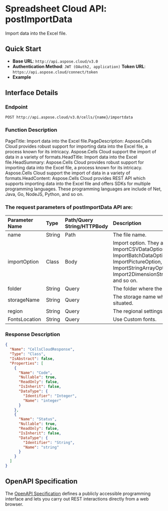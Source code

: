 # **Spreadsheet Cloud API: postImportData**

Import data into the Excel file. 


## **Quick Start**

- **Base URL**: `http://api.aspose.cloud/v3.0`
- **Authentication Method**: `JWT (OAuth2, application)`  **Token URL**: `https://api.aspose.cloud/connect/token`
- **Example** 

## **Interface Details**

### **Endpoint** 

```
POST http://api.aspose.cloud/v3.0/cells/{name}/importdata
```
### **Function Description**
PageTitle: Import data into the Excel file.PageDescription: Aspose.Cells Cloud provides robust support for importing data into the Excel file, a process known for its intricacy. Aspose.Cells Cloud support the import of data in a variety of formats.HeadTitle: Import data into the Excel file.HeadSummary: Aspose.Cells Cloud provides robust support for importing data into the Excel file, a process known for its intricacy. Aspose.Cells Cloud support the import of data in a variety of formats.HeadContent: Aspose.Cells Cloud provides  REST API which supports importing data into the Excel file and offers SDKs for multiple programming languages. These programming languages are include of Net, Java, Go, NodeJS, Python, and so on.

### The request parameters of **postImportData** API are: 

| Parameter Name | Type | Path/Query String/HTTPBody | Description | 
| :- | :- | :- |:- | 
|name|String|Path|The file name.|
|importOption|Class|Body|Import option. They are include of ImportCSVDataOption, ImportBatchDataOption, ImportPictureOption, ImportStringArrayOption, Import2DimensionStringArrayOption, and so on.  |
|folder|String|Query|The folder where the file is situated.|
|storageName|String|Query|The storage name where the file is situated.|
|region|String|Query|The regional settings for workbook.|
|FontsLocation|String|Query|Use Custom fonts.|

### **Response Description**
```json
{
  "Name": "CellsCloudResponse",
  "Type": "Class",
  "IsAbstract": false,
  "Properties": [
    {
      "Name": "Code",
      "Nullable": true,
      "ReadOnly": false,
      "IsInherit": false,
      "DataType": {
        "Identifier": "Integer",
        "Name": "integer"
      }
    },
    {
      "Name": "Status",
      "Nullable": true,
      "ReadOnly": false,
      "IsInherit": false,
      "DataType": {
        "Identifier": "String",
        "Name": "string"
      }
    }
  ]
}
```


## OpenAPI Specification

The [OpenAPI Specification](https://reference.aspose.cloud/cells/#/DataProcessingController/PostImportData) defines a publicly accessible programming interface and lets you carry out REST interactions directly from a web browser.


